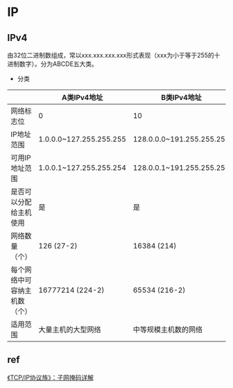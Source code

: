 # IP

## IPv4

由32位二进制数组成，常以xxx.xxx.xxx.xxx形式表现（xxx为小于等于255的十进制数字）。分为ABCDE五大类。

- 分类

|                              | A类IPv4地址             | B类IPv4地址               | C类IPv4地址               | D类IPv4地址                                     | E类IPv4地址                              |
| ---------------------------- | ----------------------- | ------------------------- | ------------------------- | ----------------------------------------------- | ---------------------------------------- |
| 网络标志位                   | 0                       | 10                        | 110                       | 1110                                            | 11110                                    |
| IP地址范围                   | 1.0.0.0~127.255.255.255 | 128.0.0.0~191.255.255.255 | 192.0.0.0~223.255.255.255 | 224.0.0.0~239.255.255.255                       | 240.0.0.0~247.255.255.255                |
| 可用IP地址范围               | 1.0.0.1~127.255.255.254 | 128.0.0.1~191.255.255.254 | 192.0.0.1~223.255.255.254 |                                                 |
| 是否可以分配给主机使用       | 是                      | 是                        | 是                        | 否                                              | 否                                       |
| 网络数量（个）               | 126 (27-2)              | 16384 (214)               | 2097152 (221)             | ---                                             | ---                                      |
| 每个网络中可容纳主机数（个） | 16777214 (224-2)        | 65534 (216-2)             | 254 (28-2)                | ---                                             | ---                                      |
| 适用范围                     | 大量主机的大型网络      | 中等规模主机数的网络      | 小型局域网                | 留给Internet体系结构委员会(IAB)使用【组播地址】 | 保留，仅作为搜索、Internet的实验和开发用 |

## ref

[《TCP/IP协议族》：子网掩码详解](https://blog.csdn.net/yexiangCSDN/article/details/85259714)